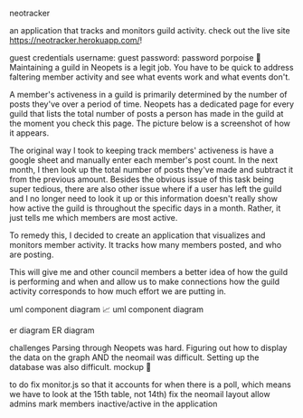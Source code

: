 neotracker

an application that tracks and monitors guild activity. check out the live site https://neotracker.herokuapp.com/!

guest credentials
username: guest
password: password
porpoise 🐬
Maintaining a guild in Neopets is a legit job. You have to be quick to address faltering member activity and see what events work and what events don't.

A member's activeness in a guild is primarily determined by the number of posts they've over a period of time. Neopets has a dedicated page for every guild that lists the total number of posts a person has made in the guild at the moment you check this page. The picture below is a screenshot of how it appears.



The original way I took to keeping track members' activeness is have a google sheet and manually enter each member's post count. In the next month, I then look up the total number of posts they've made and subtract it from the previous amount. Besides the obvious issue of this task being super tedious, there are also other issue where if a user has left the guild and I no longer need to look it up or this information doesn't really show how active the guild is throughout the specific days in a month. Rather, it just tells me which members are most active.

To remedy this, I decided to create an application that visualizes and monitors member activity. It tracks how many members posted, and who are posting.

This will give me and other council members a better idea of how the guild is performing and when and allow us to make connections how the guild activity corresponds to how much effort we are putting in.

uml component diagram 📈
uml component diagram

er diagram
ER diagram

challenges
Parsing through Neopets was hard.
Figuring out how to display the data on the graph AND the neomail was difficult.
Setting up the database was also difficult.
mockup 🎨
    

to do
 fix monitor.js so that it accounts for when there is a poll, which means we have to look at the 15th table, not 14th)
 fix the neomail layout
 allow admins mark members inactive/active in the application
